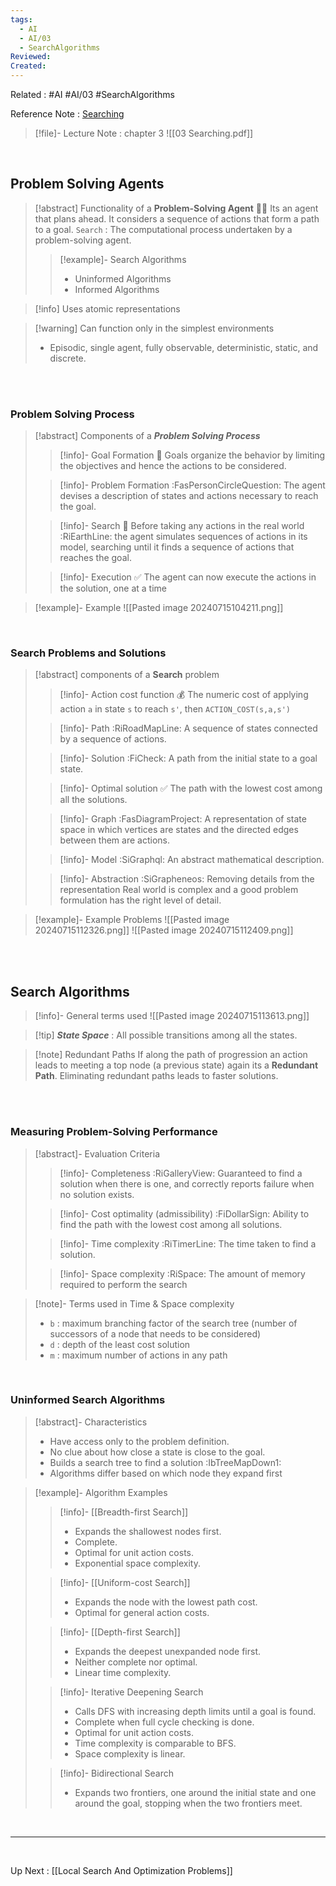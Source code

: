 ```yaml
---
tags:
  - AI
  - AI/03
  - SearchAlgorithms
Reviewed: 
Created:
---
```


Related : #AI #AI/03 #SearchAlgorithms

Reference Note : [Searching](file:///E:%5CAcademics%5CSEM%203%5CCS3613-Introduction%20to%20Artificial%20Intelligence%5CLecture%20note%5C03%20Searching.pdf)

> [!file]- Lecture Note : chapter 3
> ![[03 Searching.pdf]]
<br>

## Problem Solving Agents
>[!abstract] Functionality of a **Problem-Solving Agent** 👨‍💼
>Its an agent that plans ahead. It considers a sequence of actions that form a path to a goal.
>`Search` :  The computational process undertaken by a problem-solving agent.
>>[!example]- Search Algorithms
>>- Uninformed Algorithms
>>- Informed Algorithms

>[!info] Uses atomic representations

>[!warning] Can function only in the simplest environments
>- Episodic, single agent, fully observable, deterministic, static, and discrete.

<br>
<br>

### Problem Solving Process
>[!abstract] Components of a ***Problem Solving Process***
>>[!info]- Goal Formation 🥅
>>Goals organize the behavior by limiting the objectives and hence the actions to be considered.
>
>>[!info]- Problem Formation :FasPersonCircleQuestion:
>>The agent devises a description of states and actions necessary to reach the goal.
>
>>[!info]- Search 🔎 
>>Before taking any actions in the real world :RiEarthLine: the agent simulates sequences of actions in its model, searching until it finds a sequence of actions that reaches the goal.
>
>>[!info]- Execution ✅ 
>>The agent can now execute the actions in the solution, one at a time

>[!example]- Example 
>![[Pasted image 20240715104211.png]]

<br>

### Search Problems and Solutions
>[!abstract] components of a **Search** problem
>>[!info]- Action cost function 💰 
>>The numeric cost of applying action `a` in state `s` to reach `s'`, then `ACTION_COST(s,a,s')`
>
>>[!info]- Path :RiRoadMapLine:
>>A sequence of states connected by a sequence of actions.
>
>>[!info]- Solution :FiCheck:
>>A path from the initial state to a goal state.
>
>>[!info]- Optimal solution ✅ 
>>The path with the lowest cost among all the solutions.
>
>>[!info]- Graph :FasDiagramProject:
>>A representation of state space in which vertices are states and the directed edges between them are actions.
>
>>[!info]- Model :SiGraphql:
>>An abstract mathematical description.
>
>>[!info]- Abstraction :SiGrapheneos:
>>Removing details from the representation
>>Real world is complex and a good problem formulation has the right level of detail.

>[!example]- Example Problems
> ![[Pasted image 20240715112326.png]]
>![[Pasted image 20240715112409.png]]

<br>
<br>

## Search Algorithms
>[!info]- General terms used
>![[Pasted image 20240715113613.png]]

>[!tip] ***State Space*** :  All possible transitions among all the states.

>[!note] Redundant Paths
> If along the path of progression an action leads to meeting a top node (a previous state) again its a **Redundant Path**.
> Eliminating redundant paths leads to faster solutions.

<br>
<br>

### Measuring Problem-Solving Performance
>[!abstract]- Evaluation Criteria 
>>[!info]- Completeness :RiGalleryView:
>> Guaranteed to find a solution when there is one, and correctly reports failure when no solution exists.
>
>>[!info]- Cost optimality (admissibility) :FiDollarSign:
>>Ability to find the path with the lowest cost among all solutions.
>
>>[!info]- Time complexity :RiTimerLine:
>>The time taken to find a solution.
>
>>[!info]- Space complexity :RiSpace:
>>The amount of memory required to perform the search 

>[!note]- Terms used in Time & Space complexity
>- `b`  : maximum branching factor of the search tree (number of successors of a node that needs to be considered)
>- `d`  : depth of the least cost solution
>- `m`  : maximum number of actions in any path

<br>

### Uninformed Search Algorithms
>[!abstract]- Characteristics
>- Have access only to the problem definition.
>- No clue about how close a state is close to the goal.
>- Builds a search tree to find a solution :IbTreeMapDown1:
>- Algorithms differ based on which node they expand first

>[!example]- Algorithm Examples 
>>[!info]- [[Breadth-first Search]]
>>- Expands the shallowest nodes first.
>>- Complete.
>>- Optimal for unit action costs.
>>- Exponential space complexity.
>
>>[!info]- [[Uniform-cost Search]]
>>- Expands the node with the lowest path cost.
>>- Optimal for general action costs.
>
>>[!info]- [[Depth-first Search]]
>>- Expands the deepest unexpanded node first. 
>>- Neither complete nor optimal.
>>- Linear time complexity.
>
>>[!info]- Iterative Deepening Search
>>- Calls DFS with increasing depth limits until a goal is found.
>>- Complete when full cycle checking is done.
>>- Optimal for unit action costs.
>>- Time complexity is comparable to BFS.
>>- Space complexity is linear.
>
>>[!info]- Bidirectional Search
>>- Expands two frontiers, one around the initial state and one around the goal, stopping when the two frontiers meet.

<br>

****

<br>

Up Next : [[Local Search And Optimization Problems]]
